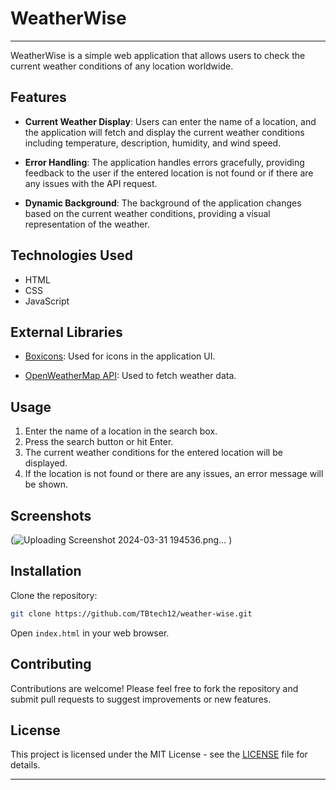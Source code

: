 # WeatherWise

---

WeatherWise is a simple web application that allows users to check the current weather conditions of any location worldwide.

## Features

- **Current Weather Display**: Users can enter the name of a location, and the application will fetch and display the current weather conditions including temperature, description, humidity, and wind speed.
  
- **Error Handling**: The application handles errors gracefully, providing feedback to the user if the entered location is not found or if there are any issues with the API request.

- **Dynamic Background**: The background of the application changes based on the current weather conditions, providing a visual representation of the weather.

## Technologies Used

- HTML
- CSS
- JavaScript

## External Libraries

- [Boxicons](https://boxicons.com/): Used for icons in the application UI.

- [OpenWeatherMap API](https://openweathermap.org/api): Used to fetch weather data.

## Usage

1. Enter the name of a location in the search box.
2. Press the search button or hit Enter.
3. The current weather conditions for the entered location will be displayed.
4. If the location is not found or there are any issues, an error message will be shown.

## Screenshots

(![Uploading Screenshot 2024-03-31 194536.png…]()
)

## Installation

Clone the repository:

```bash
git clone https://github.com/TBtech12/weather-wise.git
```

Open `index.html` in your web browser.

## Contributing

Contributions are welcome! Please feel free to fork the repository and submit pull requests to suggest improvements or new features.

## License

This project is licensed under the MIT License - see the [LICENSE](LICENSE) file for details.

---
